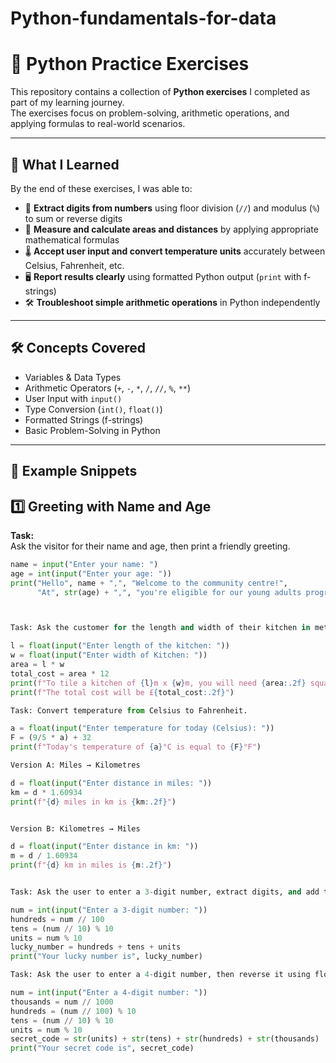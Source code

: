 # Python-fundamentals-for-data
# 🐍 Python Practice Exercises  

This repository contains a collection of **Python exercises** I completed as part of my learning journey.  
The exercises focus on problem-solving, arithmetic operations, and applying formulas to real-world scenarios.  

---

## 📘 What I Learned  

By the end of these exercises, I was able to:  
- 🔢 **Extract digits from numbers** using floor division (`//`) and modulus (`%`) to sum or reverse digits  
- 📐 **Measure and calculate areas and distances** by applying appropriate mathematical formulas  
- 🌡️ **Accept user input and convert temperature units** accurately between Celsius, Fahrenheit, etc.  
- 🖥️ **Report results clearly** using formatted Python output (`print` with f-strings)  
- 🛠️ **Troubleshoot simple arithmetic operations** in Python independently  

---

## 🛠️ Concepts Covered  

- Variables & Data Types  
- Arithmetic Operators (`+`, `-`, `*`, `/`, `//`, `%`, `**`)  
- User Input with `input()`  
- Type Conversion (`int()`, `float()`)  
- Formatted Strings (f-strings)  
- Basic Problem-Solving in Python  

---

## 🚀 Example Snippets  

## 1️⃣ Greeting with Name and Age  

**Task:**  
Ask the visitor for their name and age, then print a friendly greeting.  

```python
name = input("Enter your name: ")
age = int(input("Enter your age: "))
print("Hello", name + ",", "Welcome to the community centre!", 
      "At", str(age) + ",", "you're eligible for our young adults programme."



Task: Ask the customer for the length and width of their kitchen in meters. Calculate the total area and total cost (£12 per m²).

l = float(input("Enter length of the kitchen: "))
w = float(input("Enter width of Kitchen: "))
area = l * w
total_cost = area * 12
print(f"To tile a kitchen of {l}m x {w}m, you will need {area:.2f} square meters of tiles.")
print(f"The total cost will be £{total_cost:.2f}")

Task: Convert temperature from Celsius to Fahrenheit.

a = float(input("Enter temperature for today (Celsius): "))
F = (9/5 * a) + 32
print(f"Today's temperature of {a}°C is equal to {F}°F")

Version A: Miles → Kilometres

d = float(input("Enter distance in miles: "))
km = d * 1.60934
print(f"{d} miles in km is {km:.2f}")


Version B: Kilometres → Miles

d = float(input("Enter distance in km: "))
m = d / 1.60934
print(f"{d} km in miles is {m:.2f}")


Task: Ask the user to enter a 3-digit number, extract digits, and add them together.

num = int(input("Enter a 3-digit number: "))
hundreds = num // 100
tens = (num // 10) % 10
units = num % 10
lucky_number = hundreds + tens + units
print("Your lucky number is", lucky_number)

Task: Ask the user to enter a 4-digit number, then reverse it using floor division and modulus.

num = int(input("Enter a 4-digit number: "))
thousands = num // 1000
hundreds = (num // 100) % 10
tens = (num // 10) % 10
units = num % 10
secret_code = str(units) + str(tens) + str(hundreds) + str(thousands)
print("Your secret code is", secret_code)

